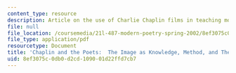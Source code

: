 ```yaml
---
content_type: resource
description: Article on the use of Charlie Chaplin films in teaching modern poetry.
file: null
file_location: /coursemedia/21l-487-modern-poetry-spring-2002/8ef3075c0db0d2cd109001d22ffd7cb7_chaplin2.pdf
file_type: application/pdf
resourcetype: Document
title: 'Chaplin and the Poets:  The Image as Knowledge, Method, and Theory'
uid: 8ef3075c-0db0-d2cd-1090-01d22ffd7cb7
---
```

